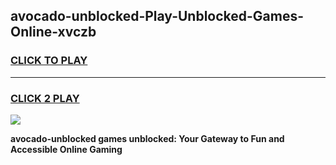 
## avocado-unblocked-Play-Unblocked-Games-Online-xvczb
<h3>
<a href="https://premium76.site?title=avocado-unblocked&ref=25A">CLICK TO PLAY</a></h3>
<hr>

<h3>
<a href="https://premium76.site?title=avocado-unblocked&ref=25A">CLICK 2 PLAY</a>
  
</h3>

<a href="https://premium76.site?title=avocado-unblocked&ref=25A"><img src="https://clearcache.store/games.png"></a>


**avocado-unblocked games unblocked: Your Gateway to Fun and Accessible Online Gaming**
